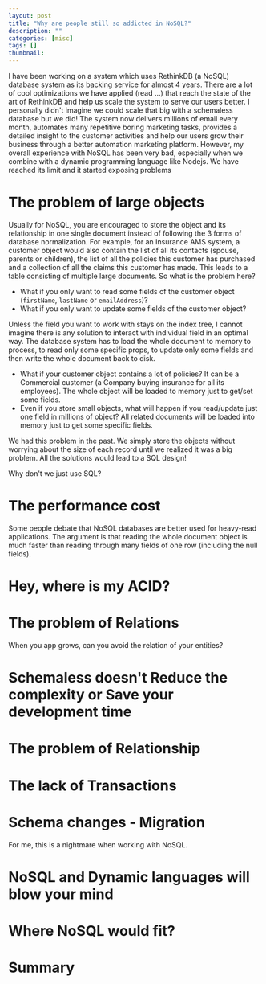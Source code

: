 ```yaml
---
layout: post
title: "Why are people still so addicted in NoSQL?"
description: ""
categories: [misc]
tags: []
thumbnail:
---
```


I have been working on a system which uses RethinkDB (a NoSQL) database system as its backing
service for almost 4 years. There are a lot of cool optimizations we have applied
(read ...) that reach the state of the art of RethinkDB and help us scale the system to serve our
users better. I personally didn't imagine we could scale that big with a schemaless database but we
did! The system now delivers millions of email every month, automates many repetitive boring
marketing tasks, provides a detailed insight to the customer activities and help our users grow
their business through a better automation marketing platform. However, my overall experience with
NoSQL has been very bad, especially when we combine with a dynamic programming language like Nodejs.
We have reached its limit and it started exposing problems

# The problem of large objects

Usually for NoSQL, you are encouraged to store the object and its relationship in one single
document instead of following the 3 forms of database normalization. For example, for an Insurance
AMS system, a customer object would also contain the list of all its contacts (spouse, parents or
children), the list of all the policies this customer has purchased and a collection of all the
claims this customer has made. This leads to a table consisting of multiple large documents. So what
is the problem here?

- What if you only want to read some fields of the customer object (`firstName`, `lastName` or
  `emailAddress`)?
- What if you only want to update some fields of the customer object?

Unless the field you want to work with stays on the index tree, I cannot imagine there is any
solution to interact with individual field in an optimal way. The database system has to load the
whole document to memory to process, to read only some specific props, to update only some fields
and then write the whole document back to disk.

- What if your customer object contains a lot of policies? It can be a Commercial customer (a
  Company buying insurance for all its employees). The whole object will be loaded to memory just to
  get/set some fields.
- Even if you store small objects, what will happen if you read/update just one field in millions of
  object? All related documents will be loaded into memory just to get some specific fields.

We had this problem in the past. We simply store the objects without worrying about the size of each
record until we realized it was a big problem. All the solutions would lead to a SQL design!

Why don't we just use SQL?

# The performance cost

Some people debate that NoSQL databases are better used for heavy-read applications. The
argument is that reading the whole document object is much faster than reading through many fields
of one row (including the null fields).

# Hey, where is my ACID?

# The problem of Relations

When you app grows, can you avoid the relation of your entities?


# Schemaless doesn't Reduce the complexity or Save your development time

# The problem of Relationship

# The lack of Transactions

# Schema changes - Migration

For me, this is a nightmare when working with NoSQL.

# NoSQL and Dynamic languages will blow your mind

# Where NoSQL would fit?

# Summary
